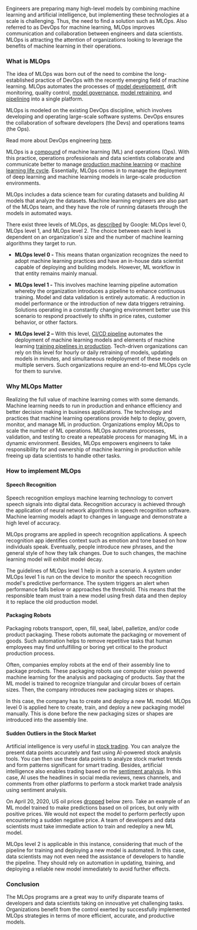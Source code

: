 Engineers are preparing many high-level models by combining machine learning and artificial intelligence, but implementing these technologies at a scale is challenging. Thus, the need to find a solution such as MLOps. Also referred to as DevOps for machine learning, MLOps improves communication and collaboration between engineers and data scientists. MLOps is attracting the attention of organizations looking to leverage the benefits of machine learning in their operations.

### What is MLOps

The idea of MLOps was born out of the need to combine the long-established practice of DevOps with the recently emerging field of machine learning. MLOps automates the processes of [model development](https://www.sciencedirect.com/topics/computer-science/model-development#:~:text=Model%20development%20is%20an%20iterative,rather%20than%20where%20it%20finished.), drift monitoring, quality control, [model governance](https://algorithmia.com/blog/model-governance), [model retraining](https://docs.aws.amazon.com/machine-learning/latest/dg/retraining-models-on-new-data.html), and [pipelining](https://www.sciencedirect.com/topics/computer-science/pipelining) into a single platform.

MLOps is modeled on the existing DevOps discipline, which involves developing and operating large-scale software systems. DevOps ensures the collaboration of software developers (the Devs) and operations teams (the Ops).

Read more about DevOps engineering [here](https://www.section.io/engineering-education/what-it-takes-to-be-a-devops-engineer/).

MLOps is a [compound](https://caiomsouza.medium.com/mlops-machine-learning-and-operations-and-ai-at-scale-ffcac7e50f62) of machine learning (ML) and operations (Ops). With this practice, operations professionals and data scientists collaborate and communicate better to manage [production machine learning](https://towardsdatascience.com/production-machine-learning-isnt-hard-anymore-932bd91e138f) or [machine learning life cycle](https://www.educba.com/machine-learning-life-cycle/#:~:text=Machine%20Learning%20Life%20Cycle%20is,are%20involved%20in%20various%20applications). Essentially, MLOps comes in to manage the deployment of deep learning and machine learning models in large-scale production environments.

MLOps includes a data science team for curating datasets and building AI models that analyze the datasets. Machine learning engineers are also part of the MLOps team, and they have the role of running datasets through the models in automated ways.

There exist three levels of MLOps, as [described](https://cloud.google.com/solutions/machine-learning/mlops-continuous-delivery-and-automation-pipelines-in-machine-learning) by Google: MLOps level 0, MLOps level 1, and MLOps level 2. The choice between each level is dependent on an organization&#39;s size and the number of machine learning algorithms they target to run.

- **MLOps level 0 -** This means thatan organization recognizes the need to adopt machine learning practices and have an in-house data scientist capable of deploying and building models. However, ML workflow in that entity remains mainly manual.

- **MLOps level 1 -** This involves machine learning pipeline automation whereby the organization introduces a pipeline to enhance continuous training. Model and data validation is entirely automatic. A reduction in model performance or the introduction of new data triggers retraining. Solutions operating in a constantly changing environment better use this scenario to respond proactively to shifts in price rates, customer behavior, or other factors.

- **MLOps level 2 –** With this level, [CI/CD pipeline](https://semaphoreci.com/blog/cicd-pipeline#:~:text=What%20is%20a%20CI%2FCD,and%20enable%20fast%20product%20iterations.) automates the deployment of machine learning models and elements of machine learning [training pipelines in production](https://www.altexsoft.com/blog/machine-learning-pipeline/). Tech-driven organizations can rely on this level for hourly or daily retraining of models, updating models in minutes, and simultaneous redeployment of these models on multiple servers. Such organizations require an end-to-end MLOps cycle for them to survive.

### Why MLOps Matter

Realizing the full value of machine learning comes with some demands. Machine learning needs to run in production and enhance efficiency and better decision making in business applications. The technology and practices that machine learning operations provide help to deploy, govern, monitor, and manage ML in production. Organizations employ MLOps to scale the number of ML operations. MLOps automates processes, validation, and testing to create a repeatable process for managing ML in a dynamic environment. Besides, MLOps empowers engineers to take responsibility for and ownership of machine learning in production while freeing up data scientists to handle other tasks.

### How to implement MLOps

#### Speech Recognition

Speech recognition employs machine learning technology to convert speech signals into digital data. Recognition accuracy is achieved through the application of neural network algorithms in speech recognition software. Machine learning models adapt to changes in language and demonstrate a high level of accuracy.

MLOps programs are applied in speech recognition applications. A speech recognition app identifies context such as emotion and tone based on how individuals speak. Eventually, people introduce new phrases, and the general style of how they talk changes. Due to such changes, the machine learning model will exhibit model decay.

The guidelines of MLOps level 1 help in such a scenario. A system under MLOps level 1 is run on the device to monitor the speech recognition model&#39;s predictive performance. The system triggers an alert when performance falls below or approaches the threshold. This means that the responsible team must train a new model using fresh data and then deploy it to replace the old production model.

#### Packaging Robots

Packaging robots transport, open, fill, seal, label, palletize, and/or code product packaging. These robots automate the packaging or movement of goods. Such automation helps to remove repetitive tasks that human employees may find unfulfilling or boring yet critical to the product production process.

Often, companies employ robots at the end of their assembly line to package products. These packaging robots use computer vision powered machine learning for the analysis and packaging of products. Say that the ML model is trained to recognize triangular and circular boxes of certain sizes. Then, the company introduces new packaging sizes or shapes.

In this case, the company has to create and deploy a new ML model. MLOps level 0 is applied here to create, train, and deploy a new packaging model manually. This is done before the new packaging sizes or shapes are introduced into the assembly line.

#### Sudden Outliers in the Stock Market

Artificial intelligence is very useful in [stock trading](https://www.investopedia.com/stock-trading-4689660#:~:text=Stock%20trading%20refers%20to%20the,a%20piece%20of%20the%20company.). You can analyze the present data points accurately and fast using AI-powered stock analysis tools. You can then use these data points to analyze stock market trends and form patterns significant for smart trading. Besides, artificial intelligence also enables trading based on the [sentiment analysis](https://www.dailyfx.com/education/understanding-the-stock-market/stock-market-sentiment-analysis.html#:~:text=Stock%20sentiment%20analysis%20can%20be,changes%20in%20a%20particular%20asset.). In this case, AI uses the headlines in social media reviews, news channels, and comments from other platforms to perform a stock market trade analysis using sentiment analysis.

On April 20, 2020, US oil prices [dropped](https://www.theguardian.com/world/2020/apr/20/oil-prices-sink-to-20-year-low-as-un-sounds-alarm-on-to-covid-19-relief-fund) below zero. Take an example of an ML model trained to make predictions based on oil prices, but only with positive prices. We would not expect the model to perform perfectly upon encountering a sudden negative price. A team of developers and data scientists must take immediate action to train and redeploy a new ML model.

MLOps level 2 is applicable in this instance, considering that much of the pipeline for training and deploying a new model is automated. In this case, data scientists may not even need the assistance of developers to handle the pipeline. They should rely on automation in updating, training, and deploying a reliable new model immediately to avoid further effects.

### Conclusion

The MLOps programs are a great way to unify disparate teams of developers and data scientists taking on innovative yet challenging tasks. Organizations benefit from the control exerted by successfully implemented MLOps strategies in terms of more efficient, accurate, and productive models.
